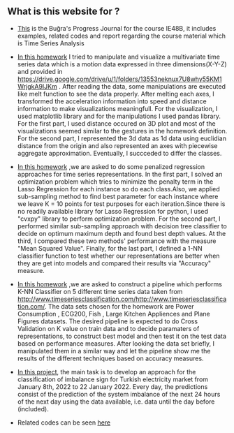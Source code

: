 ## What is this website for ? 

- [This](https://github.com/BU-IE-48B/Bugra-Taksuk-Progress-Journal) is the Buğra's Progress Journal for the course IE48B, it includes examples, related codes and report regarding the course material which is Time Series Analysis

- [In this homework](Homework_1.html) I tried to manipulate and visualize a multivariate time series data which is a motion data expressed in three dimensions(X-Y-Z) and provided in https://drive.google.com/drive/u/1/folders/13553neknux7U8why55KM1WrjgkA9IJKm . After reading the data, some manipulations are executed like melt function to see the data properly. After melting each axes, I transformed the acceleration information into speed and distance information to make visualizations meaningfull. For the visualization, I used matplotlib library and for the manipulations I used pandas library. For the first part, I used distance occured on 3D plot and most of the visualizations seemed similar to the gestures in the homework definition. For the second part, I represented the 3d data as 1d data using euclidian distance from the origin and also represented an axes with piecewise aggregate approximation. Eventually, I succceded to differ the classes.  

- [In this homework](Homework_2.html) ,we are asked to do some penalized regression approaches for time series representations. In the first part, I solved an optimization problem which tries to minimize the penalty term in the Lasso Regression for each instance so do each class.Also, we applied sub-sampling method to find best parameter for each instance where we leave K = 10 points for test purposes for each iteration.Since there is no readily available library for Lasso Regression for python, I used "cvxpy" library to perform optimization problem. For the second part, I performed similar sub-sampling approach with decision tree classifier to decide on optimum maximum depth and found best depth values. At the third, I compared these two methods' performance with the measure "Mean Squared Value". Finally, for the last part, I defined a 1-NN classifier function to test whether our representations are better when they are get into models and compared their results via "Accuracy" measure.

- [In this homework](Homework_3.html) ,we are asked to construct a pipeline which performs K-NN Classifier on 5 different time series data taken from http://www.timeseriesclassification.com/http://www.timeseriesclassification.com/. The data sets chosen for the homework are Power Consumption , ECG200, Fish , Large Kitchen Appliences and Plane Figures datasets. The desired pipeline is expected to do Cross Validation on K value on train data and to decide paramaters of representations, to construct best model and then test it on the test data based on performance measures. After looking the data set briefly, I manipulated them in a similar way and let the pipeline show me the results of the different techniques based on accuracy measures.

- [In this project](Group4_Project_Report.html), the main task is to develop an approach for the classification of imbalance sign for Turkish electricity market from January 8th, 2022 to 22 January 2022. Every day, the predictions consist of the prediction of the system imbalance of the next 24 hours of the next day using the data available, i.e. data until the day before (included).

- Related codes can be seen [here](Group4_Project_Report.ipynb)
